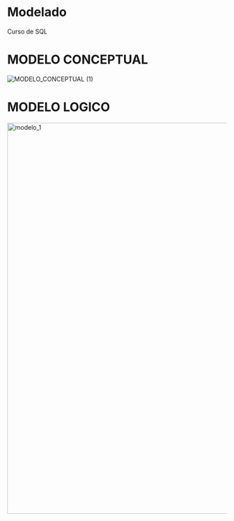 # Modelado
Curso de SQL

# MODELO CONCEPTUAL
![MODELO_CONCEPTUAL (1)](https://github.com/user-attachments/assets/150fa01a-00d6-48bf-9e3f-0b082db15041)

# MODELO LOGICO
<img width="1945" height="897" alt="modelo_1" src="https://github.com/user-attachments/assets/a9cd50db-5ad5-4f11-820b-107464e2d66e" />
